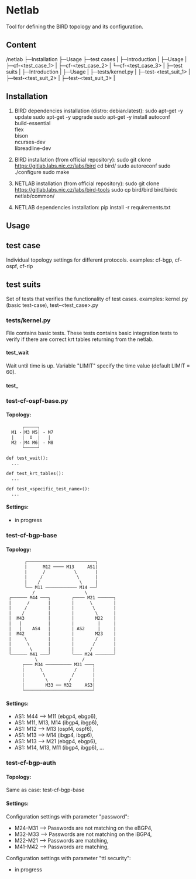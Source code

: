 # Netlab
Tool for defining the BIRD topology and its configuration.
## Content

/netlab
 ├─Installation
 ├─Usage
 ├─test cases
 | ├─Introduction
 | ├─Usage
 | ├─cf-<test_case_1>
 | ├─cf-<test_case_2>
 | └─cf-<test_case_3>
 |
 ├─test suits
 | ├─Introduction
 | ├─Usage
 | ├─tests/kernel.py
 | ├─test-<test_suit_1>
 | ├─test-<test_suit_2>
 | ├─test-<test_suit_3>
 |


## Installation
1. BIRD dependencies installation (distro: debian:latest):
    sudo apt-get -y update
    sudo apt-get -y upgrade
    sudo apt-get -y install autoconf \
        build-essential \
        flex \
        bison \
        ncurses-dev \
        libreadline-dev

2. BIRD installation (from official repository):
    sudo git clone https://gitlab.labs.nic.cz/labs/bird
    cd bird/
    sudo autoreconf
    sudo ./configure
    sudo make

3. NETLAB installation (from official repository):
    sudo git clone https://gitlab.labs.nic.cz/labs/bird-tools
    sudo cp bird/bird bird/birdc netlab/common/

4. NETLAB dependencies installation:
    pip install -r requirements.txt


## Usage


## test case
  Individual topology settings for different protocols.
  examples: cf-bgp, cf-ospf, cf-rip

## test suits
  Set of tests that verifies the functionality of test cases.
  examples: kernel.py (basic test-case), test-<test_case>.py


### tests/kernel.py
File contains basic tests. These tests contains basic integration tests to verify if there are correct krt tables returning from the netlab.
#### test_wait
Wait until time is up. Variable "LIMIT" specify the time value (default LIMIT = 60).
#### test_
### test-cf-ospf-base.py
#### Topology:
```
      ┌─────┐
  M1 -|M3 M5| - M7
  |   |  O  |   |
  M2 -|M4 M6| - M8
      └─────┘
```
    def test_wait():
      ...
       
    def test_krt_tables():
      ...
      
    def test_<specific_test_name>():
      ...

#### Settings:
  - in progress

### test-cf-bgp-base
#### Topology:
```
       ┌──────────────────────────┐       
       |      M12 ──── M13     AS1|       
       |      /           \       |       
       |     /             \      |       
       |    /               \     |       
       └── M11 ──────────── M14 ──┘       
          /                   \           
 ┌────── M44 ───┐        ┌──── M21 ──────┐ 
 |      /       |        |      \        | 
 |     /        |        |       \       | 
 |    /         |        |        \      | 
 |  M43         |        |        M22    | 
 |   |          |        |         |     | 
 |   |    AS4   |        | AS2     |     | 
 |  M42         |        |        M23    | 
 |     \        |        |        /      | 
 |      \       |        |       /       | 
 |       \      |        |      /        | 
 └────── M41 ───┘        └─── M24 ───────┘ 
           \                 /             
      ┌─── M34 ────────── M31 ───┐        
      |      \            /      |        
      |       \          /       |        
      |        \        /        |        
      |        M33 ── M32     AS3|        
      └──────────────────────────┘        
```
#### Settings:
  - AS1: M44 --> M11 (ebgp4, ebgp6),
  - AS1: M11, M13, M14 (ibgp4, ibgp6),
  - AS1: M12 --> M13 (ospf4, ospf6),
  - AS1: M13 --> M14 (ibgp4, ibgp6),
  - AS1: M13 --> M21 (ebgp4, ebgp6),
  - AS1: M14, M13, M11 (ibgp4, ibgp6),
  ...

### test-cf-bgp-auth
#### Topology:
Same as case: test-cf-bgp-base

#### Settings:
Configuration settings with parameter "password":
  - M24-M31 --> Passwords are not matching on the eBGP4,
  - M32-M33 --> Passwords are not matching on the iBGP4,
  - M22-M21 --> Passwords are matching,
  - M41-M42 --> Passwords are matching,

Configuration settings with parameter "ttl security":
  - in progress
